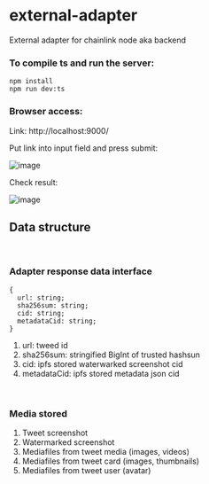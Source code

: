 # external-adapter

External adapter for chainlink node aka backend

### To compile ts and run the server:

```
npm install
npm run dev:ts
```

### Browser access:

Link: http://localhost:9000/

Put link into input field and press submit:

![image](https://user-images.githubusercontent.com/51874367/214381212-deaa8934-56d8-4b62-b314-d0761800a49e.png)

Check result:

![image](https://user-images.githubusercontent.com/51874367/214381404-d4075793-dd26-4213-8088-a72427bfcb0c.png)

## Data structure

<br>

### Adapter response data interface

```
{
  url: string;
  sha256sum: string;
  cid: string;
  metadataCid: string;
}
```

1. url: tweed id
2. sha256sum: stringified BigInt of trusted hashsun
3. cid: ipfs stored waterwarked screenshot cid
4. metadataCid: ipfs stored metadata json cid

<br>

### Media stored

1. Tweet screenshot
2. Watermarked screenshot
3. Mediafiles from tweet media (images, videos)
4. Mediafiles from tweet card (images, thumbnails)
5. Mediafiles from tweet user (avatar)

